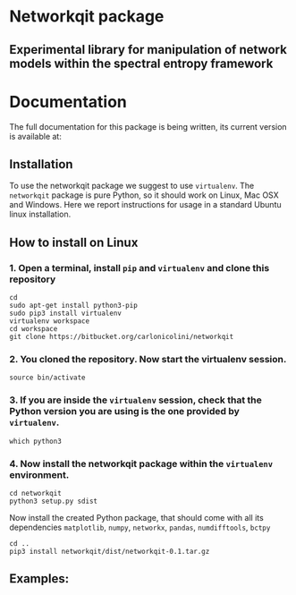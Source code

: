 # Networkqit package

## Experimental library for manipulation of network models within the spectral entropy framework

# Documentation
The full documentation for this package is being written, its current version is available at:


## Installation

To use the networkqit package we suggest to use `virtualenv`. The `networkqit` package is pure Python, so it should work on Linux, Mac OSX and Windows. Here we report instructions for usage in a standard Ubuntu linux installation.

## How to install on Linux
### 1. Open a terminal, install `pip` and `virtualenv` and clone this repository
	
	cd
	sudo apt-get install python3-pip
	sudo pip3 install virtualenv
	virtualenv workspace
	cd workspace
	git clone https://bitbucket.org/carlonicolini/networkqit
	
### 2. You cloned the repository. Now start the virtualenv session.

	source bin/activate

### 3. If you are inside the `virtualenv` session, check that the Python version you are using is the one provided by `virtualenv`.

	which python3

### 4. Now install the networkqit package within the `virtualenv` environment.

	cd networkqit
	python3 setup.py sdist

Now install the created Python package, that should come with all its dependencies `matplotlib`, `numpy`, `networkx`, `pandas`, `numdifftools`, `bctpy`

	cd ..
	pip3 install networkqit/dist/networkqit-0.1.tar.gz 


## Examples:
